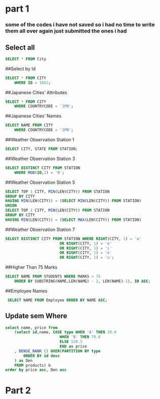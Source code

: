 # part 1  

### some of the codes i have not saved so i had no time to write them all over again just submitted the ones i had

## Select all
```sql 
SELECT * FROM City
```


##Select by Id

```sql 
SELECT * FROM CITY 
    WHERE ID = 1661;
```


##Japanese Cities’ Attributes


```sql 
SELECT * FROM CITY 
    WHERE COUNTRYCODE = 'JPN';
```


##Japanese Cities’ Names


```sql 
SELECT NAME FROM CITY 
    WHERE COUNTRYCODE = 'JPN';
```


##Weather Observation Station 1

```sql 
SELECT CITY, STATE FROM STATION;
```

##Weather Observation Station 3


```sql 
SELECT DISTINCT CITY FROM STATION 
    WHERE MOD(ID,2) = '0';
```



##Weather Observation Station 5


```sql 
SELECT TOP 1 CITY, MIN(LEN(CITY)) FROM STATION 
GROUP BY CITY
HAVING MIN(LEN(CITY)) = (SELECT MIN(LEN(CITY)) FROM STATION)
UNION
SELECT TOP 1 CITY, MIN(LEN(CITY)) FROM STATION 
GROUP BY CITY
HAVING MIN(LEN(CITY)) = (SELECT MAX(LEN(CITY)) FROM STATION)
```

##Weather Observation Station 7


```sql 
SELECT DISTINCT CITY FROM STATION WHERE RIGHT(CITY, 1) = 'a'
                        OR RIGHT(CITY, 1) = 'e'
                        OR RIGHT(CITY, 1) = 'i'
                        OR RIGHT(CITY, 1) = 'o'
                        OR RIGHT(CITY, 1) = 'u';
```



##Higher Than 75 Marks

```sql 
SELECT NAME FROM STUDENTS WHERE MARKS > 75 
    ORDER BY SUBSTRING(NAME,LEN(NAME) - 2, LEN(NAME)-1), ID ASC;
```

##Employee Names


```sql 
 SELECT NAME FROM Employee ORDER BY NAME ASC;
```

## Update sem Where

```sql
select name, price from
    (select id,name, CASE type WHEN 'A' THEN 20.0
                        WHEN 'B' THEN 70.0
                        ELSE 530.5
                        END as price
    , DENSE_RANK () OVER(PARTITION BY type 
        ORDER BY id desc
    ) as Den
    FROM products) b 
order by price asc, Den asc
```
 
# Part 2
